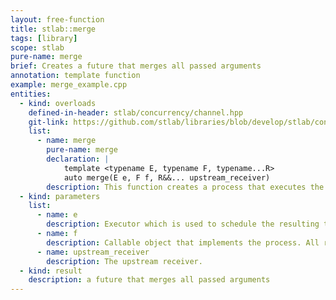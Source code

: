 ```yaml
---
layout: free-function
title: stlab::merge
tags: [library]
scope: stlab
pure-name: merge
brief: Creates a future that merges all passed arguments
annotation: template function
example: merge_example.cpp
entities:
  - kind: overloads
    defined-in-header: stlab/concurrency/channel.hpp 
    git-link: https://github.com/stlab/libraries/blob/develop/stlab/concurrency/channel.hpp 
    list:
      - name: merge
        pure-name: merge
        declaration: |
            template <typename E, typename F, typename...R>
            auto merge(E e, F f, R&&... upstream_receiver)
        description: This function creates a process that executes the provided function object whenever an upstream process provides a value. There is no defined order in which the process `f` is called with the incoming upstream values.
  - kind: parameters
    list:
      - name: e
        description: Executor which is used to schedule the resulting task
      - name: f
        description: Callable object that implements the process. All results from the upstream process must be convertable to the only argument of the provided function object's function operator or the argument of process' await function.
      - name: upstream_receiver
        description: The upstream receiver. 
  - kind: result
    description: a future that merges all passed arguments
---
```


